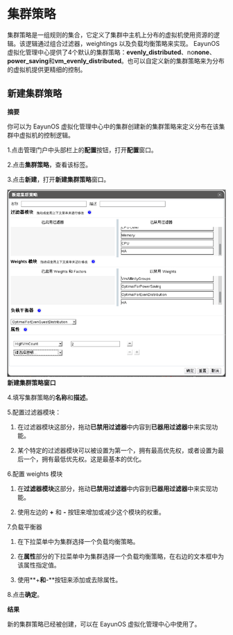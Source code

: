 # 集群策略

集群策略是一组规则的集合，它定义了集群中主机上分布的虚拟机使用资源的逻辑。该逻辑通过组合过滤器，weightings  以及负载均衡策略来实现。  EayunOS  虚拟化管理中心提供了4个默认的集群策略：**evenly_distributed**、no**none**、**power_saving**和**vm_evenly_distributed**。也可以自定义新的集群策略来为分布的虚拟机提供更精细的控制。

## 新建集群策略

**摘要**

你可以为  EayunOS  虚拟化管理中心中的集群创建新的集群策略来定义分布在该集群中虚拟机的控制逻辑。

1.点击管理门户中头部栏上的**配置**按钮，打开**配置**窗口。

2.点击**集群策略**，查看该标签。

3.点击**新建**，打开**新建集群策略**窗口。

![新建集群策略窗口](../images/New-Cluster-Policies.png)</br>
**新建集群策略窗口**

4.填写集群策略的**名称**和**描述**。

5.配置过滤器模块：

  1. 在过滤器模块这部分，拖动**已禁用过滤器**中内容到**已器用过滤器**中来实现功能。

  2. 某个特定的过滤器模块可以被设置为第一个，拥有最高优先权，或者设置为最后一个，拥有最低优先权。这是最基本的优化。

6.配置 weights 模块

 1. 在**过滤器模块**这部分，拖动**已禁用过滤器**中内容到**已器用过滤器**中来实现功能。

 2. 使用左边的 **+** 和 **-** 按钮来增加或减少这个模块的权重。

7.负载平衡器

 1. 在下拉菜单中为集群选择一个负载均衡策略。

 2. 在**属性**部分的下拉菜单中为集群选择一个负载均衡策略，在右边的文本框中为该属性指定值。

 3. 使用**+**和**-**按钮来添加或去除属性。

8.点击**确定**。

**结果**

新的集群策略已经被创建，可以在 EayunOS 虚拟化管理中心中使用了。
